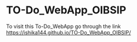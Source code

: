 # TO-Do_WebApp_OIBSIP

To visit this To-Do_WebApp go through the link
https://ishika144.github.io/TO-Do_WebApp_OIBSIP/
